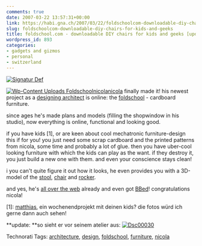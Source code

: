 ```yaml
---
comments: true
date: 2007-03-22 13:57:31+00:00
link: https://habi.gna.ch/2007/03/22/foldschoolcom-downloadable-diy-chairs-for-kids-and-geeks/
slug: foldschoolcom-downloadable-diy-chairs-for-kids-and-geeks
title: foldschool.com - downloadable DIY chairs for kids and geeks [update]
wordpress_id: 893
categories:
- gadgets and gizmos
- personal
- switzerland
---
```


[![Signatur Def](https://habi.gna.ch/wp-content/uploads/2007/03/signatur-def-tm.jpg)](https://habi.gna.ch/wp-content/uploads/2007/03/signatur-def.jpg)


[![ Wp-Content Uploads Foldschoolnicola](https://habi.gna.ch/wp-content/uploads/2007/03/wp-content-uploads-foldschoolnicola-tm.jpg)](https://habi.gna.ch/wp-content/uploads/2007/03/wp-content-uploads-foldschoolnicola.jpg)[nicola](https://flickr.com/photos/habi/tags/nicola) finally made it!
his newest project as a [designing architect](http://www.nicolafrombern.com/) is online: the [foldschool](http://www.foldschool.com/) - cardboard furniture.

since ages he's made plans and models (filling the shopwindow in his studio), now everything is online, functional and looking good.

if you have kids [1], or are keen about cool mechatronic furniture-design this if for you!
you just need some scrap cardboard and the printed patterns from nicola, some time and probably a lot of glue. then you have uber-cool looking furniture with which the kids can play as the want. if they destroy it, you just build a new one with them. and even your conscience stays clean!

i you can't quite figure it out how it looks, he even provides you with a 3D-model of the [stool](http://www.foldschool.com/_objects/quicktime/stool.html), [chair](http://www.foldschool.com/_objects/quicktime/chair.html) and [rocker](http://www.foldschool.com/_objects/quicktime/rocker.html).

and yes, he's [all over the web](http://technorati.com/search/foldschool) already and even got [BBed](https://boingboing.net/2007/03/21/fold_your_own_kids_f.html)!
congratulations nicola!

[1]: [matthias](http://www.gutfeldt.ch/matthias/blog/index.php), ein wochenendprojekt mit deinen kids? die fotos würd ich gerne dann auch sehen!

**update: **so sieht er vor seinem atelier aus:
[![Dsc00030](https://habi.gna.ch/wp-content/uploads/2007/03/dsc00030-tm.jpg)](https://habi.gna.ch/wp-content/uploads/2007/03/dsc00030.jpg)  




Technorati Tags: [architecture](http://www.technorati.com/tag/architecture), [design](http://www.technorati.com/tag/design), [foldschool](http://www.technorati.com/tag/foldschool), [furniture](http://www.technorati.com/tag/furniture), [nicola](http://www.technorati.com/tag/nicola)
